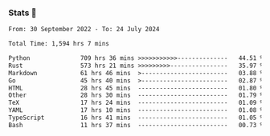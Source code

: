 ### Stats 👋
<!--START_SECTION:waka-->

```txt
From: 30 September 2022 - To: 24 July 2024

Total Time: 1,594 hrs 7 mins

Python              709 hrs 36 mins >>>>>>>>>>>--------------   44.51 %
Rust                573 hrs 21 mins >>>>>>>>>----------------   35.97 %
Markdown            61 hrs 46 mins  >------------------------   03.88 %
Go                  45 hrs 40 mins  >------------------------   02.87 %
HTML                28 hrs 45 mins  -------------------------   01.80 %
Other               28 hrs 30 mins  -------------------------   01.79 %
TeX                 17 hrs 24 mins  -------------------------   01.09 %
YAML                17 hrs 10 mins  -------------------------   01.08 %
TypeScript          16 hrs 41 mins  -------------------------   01.05 %
Bash                11 hrs 37 mins  -------------------------   00.73 %
```

<!--END_SECTION:waka-->

<!--
**buhaytza2005/buhaytza2005** is a ✨ _special_ ✨ repository because its `README.md` (this file) appears on your GitHub profile.

Here are some ideas to get you started:

- 🔭 I’m currently working on ...
- 🌱 I’m currently learning ...
- 👯 I’m looking to collaborate on ...
- 🤔 I’m looking for help with ...
- 💬 Ask me about ...
- 📫 How to reach me: ...
- 😄 Pronouns: ...
- ⚡ Fun fact: ...
-->


